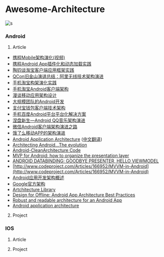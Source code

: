 # Awesome-Architecture

![s](https://github.com/Geekince/Awesome-Architecture/blob/master/art/how_contemporary_chinese_architecture_combines_innovation_with_tradition.jpg)

### Android

1. Article
  + [携程Mobile架构演化(视频)](http://www.infoq.com/cn/presentations/ctrip-mobile-architecture-evolution)
  + [携程Android App插件化和动态加载实践](http://www.infoq.com/cn/articles/ctrip-android-dynamic-loading)
  + [陶钧谈淘宝客户端应用框架实践](http://www.infoq.com/cn/interviews/tj-taobao-client-arch)
  + [QCon旧金山演讲总结：阿里无线技术架构演进](http://www.infoq.com/cn/articles/alibaba-mobile-infrastructure)
  + [手机淘宝构架演化实践](http://www.infoq.com/cn/news/2014/12/taobao-app-evolution)
  + [手机淘宝Android客户端架构](http://www.open-open.com/lib/view/open1436316754208.html)
  + [漫谈移动应用架构设计](http://club.alibabatech.org/resource_detail.htm?topicId=124)
  + [大规模团队的Android开发](http://club.alibabatech.org/resource_detail.htm?topicId=130)
  + [支付宝钱包客户端技术架构](http://club.alibabatech.org/resource_detail.htm?topicId=155)
  + [手机百度Android平台平台化解决方案](http://www.infoq.com/cn/presentations/mobile-baidu-android-platform-solutions)
  + [涅盘新生—Android QQ音乐架构演进](http://www.infoq.com/cn/presentations/evolution-of-android-qq-music-architecture)
  + [微信Android客户端架构演进之路](http://www.infoq.com/cn/articles/wechat-android-app-architecture)
  + [饿了么移动APP的架构演进](https://mp.weixin.qq.com/s?__biz=MzAxNDUwMzU3Mw==&mid=401044540&idx=1&sn=24b7d8fb655ae6dd5d989d0cb3c08e90&scene=2&srcid=0106EtxRjD2jHxzomxVPTwY3&from=timeline&isappinstalled=0&uin=NzgwODIwNDgw&key=&devicetype=webwx&version=70000001&lang=zh_CN&pass_ticket=46hW44w3Hxd7VY9rutz7mgLu1JGe2T1AAKNQpxNoYOSGi8NpmNYr%2BAZj%2BiXtRX2F)
  + [Android Application Architecture](https://medium.com/ribot-labs/android-application-architecture-8b6e34acda65#.b29vhtdm2) ([中文翻译](http://www.jianshu.com/p/8ca27934c6e6))
  + [Architecting Android…The evolution](http://fernandocejas.com/2015/07/18/architecting-android-the-evolution/)
  + [Android-CleanArchitecture Code](https://github.com/android10/Android-CleanArchitecture)
  + [MVP for Android: how to organize the presentation layer](http://antonioleiva.com/mvp-android/)
  + [ANDROID DATABINDING: GOODBYE PRESENTER, HELLO VIEWMODEL](http://tech.vg.no/2015/07/17/android-databinding-goodbye-presenter-hello-viewmodel/)
  + [http://www.codeproject.com/Articles/166952/MVVM-in-Android](http://www.codeproject.com/Articles/166952/MVVM-in-Android)
  + [Android应用开发架构概述](http://www.liuguangli.win/archives/299)
  + [Google官方架构](https://github.com/googlesamples/android-architecture)
  + [Artchitecture Library](https://github.com/Juude/Awesome-Android-Architecture/blob/master/Library.md)
  + [Design for Offline: Android App Architecture Best Practices](https://plus.google.com/+AndroidDevelopers/posts/3C4GPowmWLb)
  + [Robust and readable architecture for an Android App](http://blog.joanzapata.com/robust-architecture-for-an-android-app/)
  + [Android application architecture](https://events.google.com/io2015/schedule?sid=358c9f91-b6d4-e411-b87f-00155d5066d7#day1/358c9f91-b6d4-e411-b87f-00155d5066d7)
  
2. Project



### IOS

1. Article



2. Project

